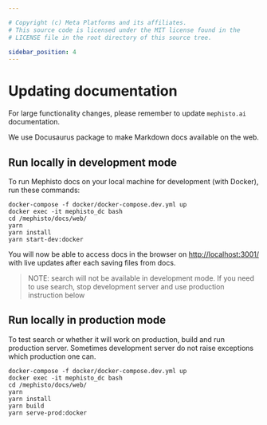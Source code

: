 ```yaml
---

# Copyright (c) Meta Platforms and its affiliates.
# This source code is licensed under the MIT license found in the
# LICENSE file in the root directory of this source tree.

sidebar_position: 4
---
```


# Updating documentation

For large functionality changes, please remember to update `mephisto.ai` documentation.

We use Docusaurus package to make Markdown docs available on the web.

## Run locally in development mode

To run Mephisto docs on your local machine for development (with Docker), run these commands:

```shell
docker-compose -f docker/docker-compose.dev.yml up
docker exec -it mephisto_dc bash
cd /mephisto/docs/web/
yarn
yarn install
yarn start-dev:docker
```

You will now be able to access docs in the browser on [http://localhost:3001/](http://localhost:3001/) with live updates after each saving files from docs.

> NOTE: search will not be available in development mode. If you need to use search, stop development server and use production instruction below

## Run locally in production mode

To test search or whether it will work on production, build and run production server.
Sometimes development server do not raise exceptions which production one can.

```shell
docker-compose -f docker/docker-compose.dev.yml up
docker exec -it mephisto_dc bash
cd /mephisto/docs/web/
yarn
yarn install
yarn build
yarn serve-prod:docker
```
